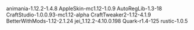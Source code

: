 animania-1.12.2-1.4.8
AppleSkin-mc1.12-1.0.9
AutoRegLib-1.3-18
CraftStudio-1.0.0.93-mc1.12-alpha
CraftTweaker2-1.12-4.1.9
BetterWithMods-1.12-2.1.24
jei_1.12.2-4.10.0.198
Quark-r1.4-125
rustic-1.0.5